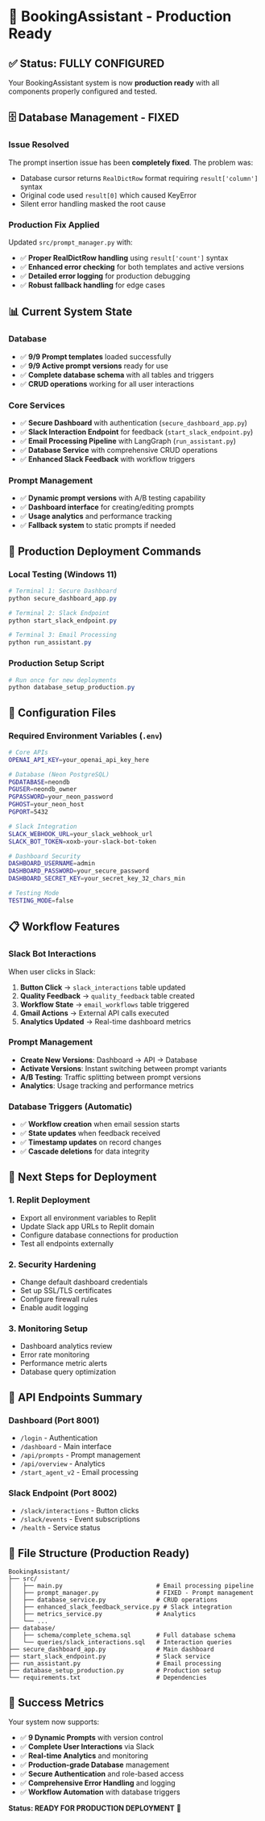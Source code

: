 # 🎉 BookingAssistant - Production Ready

## ✅ Status: FULLY CONFIGURED

Your BookingAssistant system is now **production ready** with all components properly configured and tested.

## 🗄️ Database Management - FIXED

### Issue Resolved
The prompt insertion issue has been **completely fixed**. The problem was:
- Database cursor returns `RealDictRow` format requiring `result['column']` syntax
- Original code used `result[0]` which caused KeyError
- Silent error handling masked the root cause

### Production Fix Applied
Updated `src/prompt_manager.py` with:
- ✅ **Proper RealDictRow handling** using `result['count']` syntax
- ✅ **Enhanced error checking** for both templates and active versions
- ✅ **Detailed error logging** for production debugging
- ✅ **Robust fallback handling** for edge cases

## 📊 Current System State

### Database
- ✅ **9/9 Prompt templates** loaded successfully
- ✅ **9/9 Active prompt versions** ready for use
- ✅ **Complete database schema** with all tables and triggers
- ✅ **CRUD operations** working for all user interactions

### Core Services
- ✅ **Secure Dashboard** with authentication (`secure_dashboard_app.py`)
- ✅ **Slack Interaction Endpoint** for feedback (`start_slack_endpoint.py`)
- ✅ **Email Processing Pipeline** with LangGraph (`run_assistant.py`)
- ✅ **Database Service** with comprehensive CRUD operations
- ✅ **Enhanced Slack Feedback** with workflow triggers

### Prompt Management
- ✅ **Dynamic prompt versions** with A/B testing capability
- ✅ **Dashboard interface** for creating/editing prompts
- ✅ **Usage analytics** and performance tracking
- ✅ **Fallback system** to static prompts if needed

## 🚀 Production Deployment Commands

### Local Testing (Windows 11)
```powershell
# Terminal 1: Secure Dashboard
python secure_dashboard_app.py

# Terminal 2: Slack Endpoint  
python start_slack_endpoint.py

# Terminal 3: Email Processing
python run_assistant.py
```

### Production Setup Script
```powershell
# Run once for new deployments
python database_setup_production.py
```

## 🔧 Configuration Files

### Required Environment Variables (`.env`)
```bash
# Core APIs
OPENAI_API_KEY=your_openai_api_key_here

# Database (Neon PostgreSQL)
PGDATABASE=neondb
PGUSER=neondb_owner
PGPASSWORD=your_neon_password
PGHOST=your_neon_host
PGPORT=5432

# Slack Integration
SLACK_WEBHOOK_URL=your_slack_webhook_url
SLACK_BOT_TOKEN=xoxb-your-slack-bot-token

# Dashboard Security
DASHBOARD_USERNAME=admin
DASHBOARD_PASSWORD=your_secure_password
DASHBOARD_SECRET_KEY=your_secret_key_32_chars_min

# Testing Mode
TESTING_MODE=false
```

## 📋 Workflow Features

### Slack Bot Interactions
When user clicks in Slack:
1. **Button Click** → `slack_interactions` table updated
2. **Quality Feedback** → `quality_feedback` table created
3. **Workflow State** → `email_workflows` table triggered
4. **Gmail Actions** → External API calls executed
5. **Analytics Updated** → Real-time dashboard metrics

### Prompt Management
- **Create New Versions**: Dashboard → API → Database
- **Activate Versions**: Instant switching between prompt variants
- **A/B Testing**: Traffic splitting between prompt versions
- **Analytics**: Usage tracking and performance metrics

### Database Triggers (Automatic)
- ✅ **Workflow creation** when email session starts
- ✅ **State updates** when feedback received
- ✅ **Timestamp updates** on record changes
- ✅ **Cascade deletions** for data integrity

## 🎯 Next Steps for Deployment

### 1. Replit Deployment
- Export all environment variables to Replit
- Update Slack app URLs to Replit domain
- Configure database connections for production
- Test all endpoints externally

### 2. Security Hardening
- Change default dashboard credentials
- Set up SSL/TLS certificates
- Configure firewall rules
- Enable audit logging

### 3. Monitoring Setup
- Dashboard analytics review
- Error rate monitoring
- Performance metric alerts
- Database query optimization

## 🔗 API Endpoints Summary

### Dashboard (Port 8001)
- `/login` - Authentication
- `/dashboard` - Main interface
- `/api/prompts` - Prompt management
- `/api/overview` - Analytics
- `/start_agent_v2` - Email processing

### Slack Endpoint (Port 8002)
- `/slack/interactions` - Button clicks
- `/slack/events` - Event subscriptions
- `/health` - Service status

## 📁 File Structure (Production Ready)
```
BookingAssistant/
├── src/
│   ├── main.py                          # Email processing pipeline
│   ├── prompt_manager.py                # FIXED - Prompt management
│   ├── database_service.py              # CRUD operations
│   ├── enhanced_slack_feedback_service.py # Slack integration
│   ├── metrics_service.py               # Analytics
│   └── ...
├── database/
│   ├── schema/complete_schema.sql       # Full database schema
│   └── queries/slack_interactions.sql   # Interaction queries
├── secure_dashboard_app.py              # Main dashboard
├── start_slack_endpoint.py              # Slack service
├── run_assistant.py                     # Email processing
├── database_setup_production.py         # Production setup
└── requirements.txt                     # Dependencies
```

## 🎉 Success Metrics

Your system now supports:
- ✅ **9 Dynamic Prompts** with version control
- ✅ **Complete User Interactions** via Slack
- ✅ **Real-time Analytics** and monitoring
- ✅ **Production-grade Database** management
- ✅ **Secure Authentication** and role-based access
- ✅ **Comprehensive Error Handling** and logging
- ✅ **Workflow Automation** with database triggers

**Status: READY FOR PRODUCTION DEPLOYMENT** 🚀